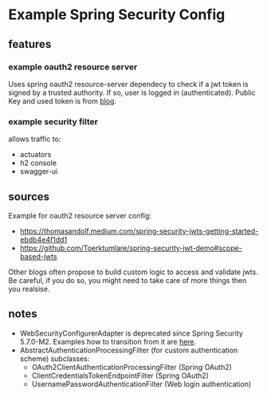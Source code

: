 # Example Spring Security Config


## features

### example oauth2 resource server

Uses spring oauth2 resource-server dependecy to check if a jwt token is signed by a trusted authority. If so, user is logged in (authenticated). Public Key and used token is from [blog](https://thomasandolf.medium.com/spring-security-jwts-getting-started-ebdb4e4f1dd1).

### example security filter

allows traffic to:

- actuators 
- h2 console
- swagger-ui

## sources

Example for oauth2 resource server config:

- https://thomasandolf.medium.com/spring-security-jwts-getting-started-ebdb4e4f1dd1
- https://github.com/Toerktumlare/spring-security-jwt-demo#scope-based-jwts

Other blogs often propose to build custom logic to access and validate jwts. Be careful, if you do so, you might need to take care of more things then you realsise.


## notes

- WebSecurityConfigurerAdapter is deprecated since Spring Security 5.7.0-M2. Examples how to transition from it are [here](https://spring.io/blog/2022/02/21/spring-security-without-the-websecurityconfigureradapter).
- AbstractAuthenticationProcessingFilter (for custom authentication scheme) subclasses:
    - OAuth2ClientAuthenticationProcessingFilter (Spring OAuth2)
    - ClientCredentialsTokenEndpointFilter (Spring OAuth2)
    - UsernamePasswordAuthenticationFilter (Web login authentication)
